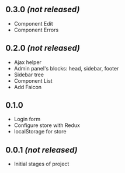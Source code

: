 ## 0.3.0 _(not released)_
* Component Edit
* Component Errors

## 0.2.0 _(not released)_
* Ajax helper
* Admin panel's blocks: head, sidebar, footer
* Sidebar tree
* Component List
* Add Faicon

## 0.1.0
* Login form
* Configure store with Redux
* localStorage for store

## 0.0.1 _(not released)_

* Initial stages of project
